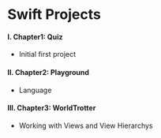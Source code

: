 # Swift Projects

####   I. Chapter1: Quiz
- Initial first project

####  II. Chapter2: Playground
- Language 

#### III. Chapter3: WorldTrotter
- Working with Views and View Hierarchys


